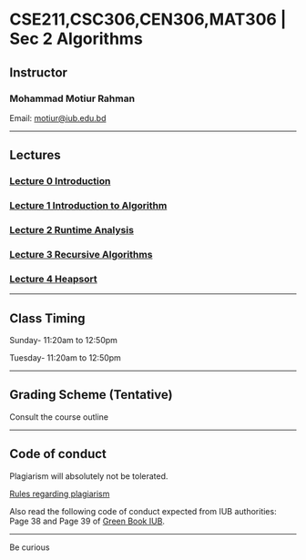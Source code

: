 # CSE211,CSC306,CEN306,MAT306 | Sec 2 Algorithms 

## Instructor
### Mohammad Motiur Rahman
Email: motiur@iub.edu.bd
* * *

## Lectures

### [Lecture 0 Introduction](https://docs.google.com/presentation/d/122dASDvKv-0vbwAWQUJcUTDo6oysnvg4nAyLGaV0ABA/edit?usp=sharing)
### [Lecture 1 Introduction to Algorithm](https://docs.google.com/presentation/d/1Favd9zoMswD1XJpuLT-Pd04KZjOFL6s7WpO-sQoO40w/edit?usp=sharing)
### [Lecture 2 Runtime Analysis](https://docs.google.com/presentation/d/1MBy5wbiG0PirY5j9-MGkyJJX0-JBImcG0vcD1aIP0yg/edit?usp=sharing)
### [Lecture 3 Recursive Algorithms](https://docs.google.com/presentation/d/1zm3eAgLB71fyjV6gS9YioZyv6aeYZLQioMtJ3iklQ5Y/edit?usp=sharing)
### [Lecture 4 Heapsort](https://docs.google.com/presentation/d/1g12GTFSvO1vVQUZMKirOoxqjbFo-u7H7ENgfp8vnM0Y/edit?usp=sharing)

* * *
## Class Timing

Sunday- 11:20am to 12:50pm

Tuesday- 11:20am to 12:50pm

* * *
## Grading Scheme (Tentative)

Consult the course outline

* * *
## Code of conduct
Plagiarism will absolutely not be tolerated.

[Rules regarding plagiarism](https://www.plagiarism.org/article/what-is-plagiarism)

Also read the following code of conduct expected from IUB authorities: Page 38 and Page 39 of [Green Book IUB](http://www.iub.edu.bd/files/GreenBook_Autumn22.pdf).

* * *   


Be curious
